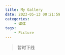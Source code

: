 ```yaml
---
title: My Gallery
date: 2023-05-13 00:21:59
categories:
    - 媒体
tags:
    - Picture
---
```


> 暂时下线

